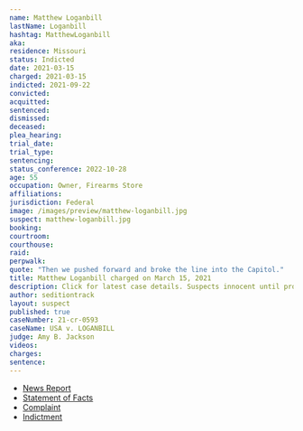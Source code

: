 ```yaml
---
name: Matthew Loganbill
lastName: Loganbill
hashtag: MatthewLoganbill
aka:
residence: Missouri
status: Indicted
date: 2021-03-15
charged: 2021-03-15
indicted: 2021-09-22
convicted:
acquitted:
sentenced:
dismissed:
deceased:
plea_hearing:
trial_date:
trial_type:
sentencing:
status_conference: 2022-10-28
age: 55
occupation: Owner, Firearms Store
affiliations:
jurisdiction: Federal
image: /images/preview/matthew-loganbill.jpg
suspect: matthew-loganbill.jpg
booking:
courtroom:
courthouse:
raid:
perpwalk:
quote: "Then we pushed forward and broke the line into the Capitol."
title: Matthew Loganbill charged on March 15, 2021
description: Click for latest case details. Suspects innocent until proven guilty.
author: seditiontrack
layout: suspect
published: true
caseNumber: 21-cr-0593
caseName: USA v. LOGANBILL
judge: Amy B. Jackson
videos:
charges:
sentence:
---
```

- [News Report](https://www.kshb.com/news/crime/missouri-firearms-store-owner-charged-in-connection-to-capitol-riot)
- [Statement of Facts](https://www.justice.gov/usao-dc/case-multi-defendant/file/1380626/download)
- [Complaint](https://www.justice.gov/usao-dc/case-multi-defendant/file/1380631/download)
- [Indictment](https://extremism.gwu.edu/sites/g/files/zaxdzs2191/f/Matthew%20Loganbill%20Indictment.pdf)
